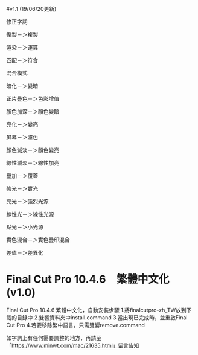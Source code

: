 #v1.1 (19/06/20更新)

修正字詞

復製－＞複製

渲染－＞運算

匹配－＞符合

混合模式

暗化－＞變暗

正片疊色－＞色彩增值

顏色加深－＞顏色變暗

亮化－＞變亮

屏幕－＞濾色

顏色減淡－＞顏色變亮

線性減淡－＞線性加亮

疊加－＞覆蓋

強光－＞實光

亮光－＞強烈光源

線性光－＞線性光源

點光－＞小光源

實色混合－＞實色疊印混合

差值－＞差異化

# Final Cut Pro 10.4.6　繁體中文化(v1.0)
Final Cut Pro 10.4.6 繁體中文化，自動安裝步驟
1.將finalcutpro-zh_TW放到下載的目錄中
2.雙響資料夾中install.command
3.當出現已完成時，並重啟Final Cut Pro
4.若要移除繁中語言，只需雙響remove.command

如字詞上有任何需要調整的地方，再請至「https://www.minwt.com/mac/21635.html」留言告知
